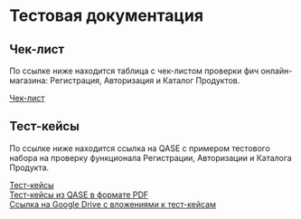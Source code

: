# Тестовая документация

## Чек-лист

По ссылке ниже находится таблица с чек-листом проверки фич онлайн-магазина: Регистрация, Авторизация и Каталог Продуктов.

[Чек-лист](https://docs.google.com/spreadsheets/d/1oe2zdBQYyhuyMlTmMDmUBqI8PqUKXDXa9HWLvfWAq58/edit#gid=0)

## Тест-кейсы

По ссылке ниже находится ссылка на QASE с примером тестового набора на проверку функционала Регистрации, Авторизации и Каталога Продукта.

[Тест-кейсы](https://app.qase.io/project/G7?author=199&previewMode=side&suite=44&tab=&view=1) <br>
[Тест-кейсы из QASE в формате PDF](https://github.com/asyawrr/docs/files/15203698/G7-2024-05-03.pdf) <br>
[Ссылка на Google Drive с вложениями к тест-кейсам](https://drive.google.com/drive/folders/1iClsH4NgzMveseVZcXdYnb2WAJn95Sm0?usp=sharing)
